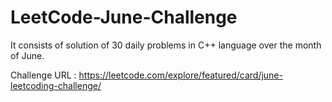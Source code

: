 # LeetCode-June-Challenge
 It consists of solution of 30 daily problems in C++ language over the month of June.
 
 Challenge URL : https://leetcode.com/explore/featured/card/june-leetcoding-challenge/
